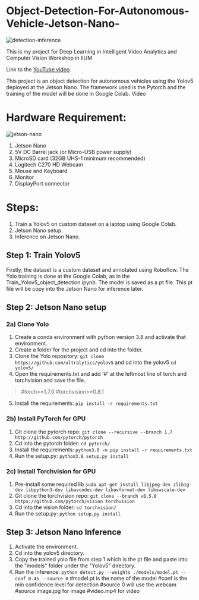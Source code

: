 # Object-Detection-For-Autonomous-Vehicle-Jetson-Nano-
![detection-inference](https://user-images.githubusercontent.com/73321317/184523962-cdc3f439-8109-432c-aef8-8d1d54136a6a.jpg)

This is my project for Deep Learning in Intelligent Video Analytics and Computer Vision Workshop in IIUM.

Link to the [YouTube video](https://youtu.be/CpH7HJcMdg4).

This project is an object detection for autonomous vehicles using the Yolov5 deployed at the Jetson Nano. The framework used is the Pytorch and the training of the model will be done in Google Colab. 
Video

# Hardware Requirement:
![jetson-nano](https://user-images.githubusercontent.com/73321317/184523855-dccd188b-28bd-459e-a13c-0118a0ed8810.jpg)
1. Jetson Nano
2. 5V DC Barrel jack (or Micro-USB power supply)
3. MicroSD card (32GB UHS-1 minimum recommended)
4. Logitech C270 HD Webcam
5. Mouse and Keyboard
6. Monitor
7. DisplayPort connector


# Steps:
1. Train a Yolov5 on custom dataset on a laptop using Google Colab.
2. Jetson Nano setup. 
3. Inference on Jetson Nano.

## Step 1: Train Yolov5
Firstly, the dataset is a custom dataset and annotated using Roboflow. 
The Yolo training is done at the Google Colab, as in the Train_Yolov5_object_detection.ipynb. 
The model is saved as a pt file.
This pt file will be copy into the Jetson Nano for inference later.

## Step 2: Jetson Nano setup
### 2a) Clone Yolo
1. Create a conda environment with python version 3.8 and activate that environment.
2. Create a folder for the project and cd into the folder.
3. Clone the Yolo repository: `git clone https://github.com/ultralytics/yolov5` and cd into the yolov5 `cd yolov5/`
4. Open the requirements.txt and add '#' at the leftmost line of torch and torchvision and save the file. 
> #torch>=1.7.0 #torchvision>=0.8.1
5. Install the requirements: `pip install -r requirements.txt`

### 2b) Install PyTorch for GPU
1. Git clone the pytorch repo: `git clone --recursive --branch 1.7 http://github.com/pytorch/pytorch`
2. Cd into the pytorch folder: `cd pytorch/`
3. Install the requirements: `python3.8 -m pip install -r requirements.txt`
4. Run the setup.py: `python3.8 setup.py install`

### 2c) Install Torchvision for GPU
1. Pre-install some required lib `sudo apt-get install libjpeg-dev zlib1g-dev libpython3-dev libavcodec-dev libavformat-dev libswscale-dev`
2. Git clone the torchvision repo: `git clone --branch v0.5.0 https://github.com/pytorch/vision torchvision`
3. Cd into the vision folder: `cd torchvision/`
4. Run the setup.py: `python setup.py install`

## Step 3: Jetson Nano Inference
1. Activate the environment.
2. Cd into the yolov5 directory.
3. Copy the trained yolo file from step 1 which is the pt file and paste into the "models" folder under the "Yolov5" directory.
4. Run the inference: `python detect.py --weights ./models/model.pt --conf 0.45 --source 0` 
#model.pt is the name of the model
#conf is the min confidence level for detection 
#source 0 will use the webcam
#source image.jpg for image
#video.mp4 for video                                   
